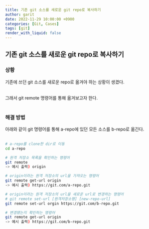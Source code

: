 ```yaml
---
title: 기존 git 소스를 새로운 git repo로 복사하기
author: garit
date: 2022-11-29 10:00:00 +0900
categories: [Git, Cases]
tags: [git]
render_with_liquid: false
---
```


## 기존 git 소스를 새로운 git repo로 복사하기

### 상황

기존에 쓰던 git 소스를 새로운 repo로 옮겨야 하는 상황이 생겼다.    
<br/>

그래서 git remote 명령어를 통해 옮겨보고자 한다.  
<br/>

### 해결 방법

아래와 같이 git 명령어를 통해 a-repo에 있던 모든 소스를 b-repo로 옮긴다.    
<br/>

```bash
# a-repo를 clone한 dir로 이동
cd a-repo

# 원격 저장소 목록을 확인하는 명령어
git remote
-> 예시 출력) origin

# origin이라는 원격 저장소의 url을 가져오는 명령어
git remote get-url origin
-> 예시 출력) https://git.com/a-repo.git

# origin이라는 원격 저장소의 url을 새로운 url로 변경하는 명령어
# git remote set-url [원격저장소명] [new-repo-url]
git remote set-url orgin https://git.com/b-repo.git

# 변경됐는지 확인하는 명령어
git remote get-url origin
-> 예시 출력) https://git.com/b-repo.git


```
